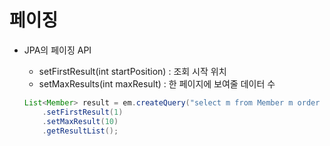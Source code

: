 # 페이징
- JPA의 페이징 API
    - setFirstResult(int startPosition) : 조회 시작 위치
    - setMaxResults(int maxResult) : 한 페이지에 보여줄 데이터 수
    
    ```java
    List<Member> result = em.createQuery("select m from Member m order by m.age desc". Member.class)
    	.setFirstResult(1)
    	.setMaxResult(10)
    	.getResultList();
    ```
